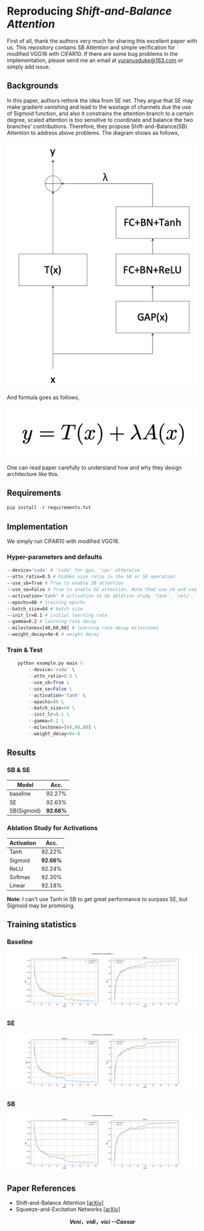 # Reproducing ***Shift-and-Balance Attention***

First of all, thank the authors very much for sharing this excellent paper ***<Shift-and-Balance Attention>*** with us. This repository contains SB Attention and simple verification for modified VGG16
with CIFAR10. If there are some bug problems in the 
implementation, please send me an email at yuranusduke@163.com or simply add issue.

## Backgrounds
In this paper, authors rethink the idea from SE net. They argue that SE may make gradient vanishing and lead to the wastage of channels due the use of Sigmoid function, and also it constrains the attention
branch to a certain degree, scaled attention is too sensitive to coordinate and balance the two branches’ contributions. Therefore, they propose Shift-and-Balance(SB) Attention to address above problems. The diagram shows as follows,

![img](./README/sb.png)

And formula goes as follows,

![img](./README/f1.png)

One can read paper carefully to understand how and why they design architecture like this.

## Requirements

```Python
pip install -r requirements.txt 
```

## Implementation

We simply run CIFAR10 with modified VGG16.

### Hyper-parameters and defaults
```bash
--device='cuda' # 'cuda' for gpu, 'cpu' otherwise
--attn_ratio=0.5 # hidden size ratio in the SB or SE operation
--use_sb=True # True to enable SB attention
--use_se=False # True to enable SE attention. Note that use_sb and use_se should not be activated at the same time, they are used to do comparison experiments
--activation='tanh' # activation to do ablation study 'tanh', 'relu', 'sigmoid', 'softmax', 'linear'
--epochs=80 # training epochs
--batch_size=64 # batch size
--init_lr=0.1 # initial learning rate
--gamma=0.2 # learning rate decay
--milestones=[40,60,80] # learning rate decay milestones
--weight_decay=9e-6 # weight decay
```

### Train & Test

```python
    python example.py main \
        --device='cuda' \
        --attn_ratio=0.5 \
        --use_sb=True \
        --use_se=False \
        --activation='tanh' \
        --epochs=80 \
        --batch_size=64 \
        --init_lr=0.1 \
        --gamma=0.2 \
        --milestones=[40,60,80] \
        --weight_decay=9e-6 

```

## Results

### SB & SE
| Model             | Acc.        |
| ----------------- | ----------- |
| baseline       	| 92.27%      |
| SE              	| 92.63%      |
| SB(Sigmoid)       | **92.66%**  |

### Ablation Study for Activations

| Activation        | Acc.        |
| ----------------- | ----------- |
| Tanh            	| 92.22%      |
| Sigmoid         	| **92.66%**  |
| ReLU   			| 92.24%      |
| Softmax   		| 92.30%      |
| Linear   			| 92.18%      |

**Note**: I can't use Tanh in SB to get great performance to surpass SE, but Sigmoid may be promising.

## Training statistics
### Baseline
![img](./README/vgg16_0.5_False_False_tanh.png)

### SE
![img](./README/vgg16_0.5_False_True_tanh.png)

### SB
![img](./README/vgg16_0.5_True_False_tanh.png)

## Paper References
- Shift-and-Balance Attention [[arXiv]](https://arxiv.org/pdf/2103.13080)
- Squeeze-and-Excitation Networks [[arXiv]](https://arxiv.org/abs/1709.01507 )

***<center>Veni，vidi，vici --Caesar</center>***
